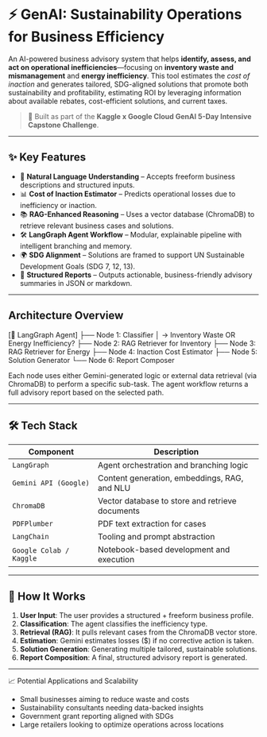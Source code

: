 # ⚡ GenAI: Sustainability Operations for Business Efficiency

An AI-powered business advisory system that helps **identify, assess, and act on operational inefficiencies**—focusing on **inventory waste and mismanagement** and **energy inefficiency**. This tool estimates the *cost of inaction* and generates tailored, SDG-aligned solutions that promote both sustainability and profitability, estimating ROI by leveraging information about available rebates, cost-efficient solutions, and current taxes. 

> 🏁 Built as part of the **Kaggle x Google Cloud GenAI 5-Day Intensive Capstone Challenge**.

---

## ✨ Key Features

- 🧠 **Natural Language Understanding** – Accepts freeform business descriptions and structured inputs.
- 📊 **Cost of Inaction Estimator** – Predicts operational losses due to inefficiency or inaction.
- 📚 **RAG-Enhanced Reasoning** – Uses a vector database (ChromaDB) to retrieve relevant business cases and solutions.
- 🛠 **LangGraph Agent Workflow** – Modular, explainable pipeline with intelligent branching and memory.
- 🌍 **SDG Alignment** – Solutions are framed to support UN Sustainable Development Goals (SDG 7, 12, 13).
- 📄 **Structured Reports** – Outputs actionable, business-friendly advisory summaries in JSON or markdown.

---

## Architecture Overview
[🔀 LangGraph Agent]
   ├── Node 1: Classifier
   │     → Inventory Waste OR Energy Inefficiency?
   ├── Node 2: RAG Retriever for Inventory
   ├── Node 3: RAG Retriever for Energy
   ├── Node 4: Inaction Cost Estimator
   ├── Node 5: Solution Generator
   └── Node 6: Report Composer

Each node uses either Gemini-generated logic or external data retrieval (via ChromaDB) to perform a specific sub-task. The agent workflow returns a full advisory report based on the selected path.

---

## 🛠️ Tech Stack

| Component                | Description                                      |
|-------------------------|--------------------------------------------------|
| `LangGraph`             | Agent orchestration and branching logic         |
| `Gemini API (Google)`   | Content generation, embeddings, RAG, and NLU    |
| `ChromaDB`              | Vector database to store and retrieve documents |
| `PDFPlumber`            | PDF text extraction for cases                   |
| `LangChain`             | Tooling and prompt abstraction                  |
| `Google Colab / Kaggle` | Notebook-based development and execution        |

---

## 🚀 How It Works

1. **User Input**: The user provides a structured + freeform business profile.
2. **Classification**: The agent classifies the inefficiency type.
3. **Retrieval (RAG)**: It pulls relevant cases from the ChromaDB vector store.
4. **Estimation**: Gemini estimates losses ($) if no corrective action is taken.
5. **Solution Generation**: Generating multiple tailored, sustainable solutions.
6. **Report Composition**: A final, structured advisory report is generated.

---

📈 Potential Applications and Scalability
- Small businesses aiming to reduce waste and costs
- Sustainability consultants needing data-backed insights
- Government grant reporting aligned with SDGs
- Large retailers looking to optimize operations across locations

